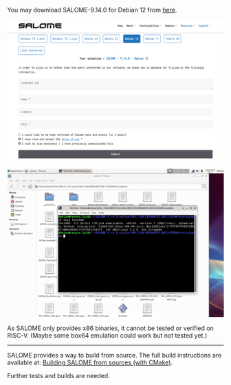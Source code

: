 You may download SALOME-9.14.0 for Debian 12 from [here](https://www.salome-platform.org/).

![SALOME Downloading submit form](./images/01-submit-form.png)

![x86 binaries appears in SALOME](./images/02-x86-binaries-in-SALOME-src.png)

As SALOME only provides x86 binaries, it cannot be tested or verified on RISC-V. (Maybe some box64 emulation could work but not tested yet.)

---

SALOME provides a way to build from source. The full build instructions are available at: [Building SALOME from sources (with CMake)](https://docs.salome-platform.org/latest/dev/cmake/html/intro.html).

Further tests and builds are needed.